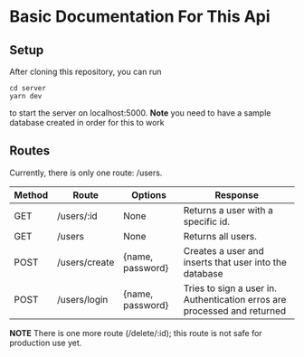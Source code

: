# Basic Documentation For This Api

## Setup

After cloning this repository, you can run

```
cd server
yarn dev
```

to start the server on localhost:5000.
**Note** you need to have a sample database created in order for this to work

## Routes

Currently, there is only one route: /users.

| Method | Route         | Options          | Response                                                                 |
| ------ | ------------- | ---------------- | ------------------------------------------------------------------------ |
| GET    | /users/:id    | None             | Returns a user with a specific id.                                       |
| GET    | /users        | None             | Returns all users.                                                       |
| POST   | /users/create | {name, password} | Creates a user and inserts that user into the database                   |
| POST   | /users/login  | {name, password} | Tries to sign a user in. Authentication erros are processed and returned |

**NOTE** There is one more route (/delete/:id); this route is not safe for production use yet.
